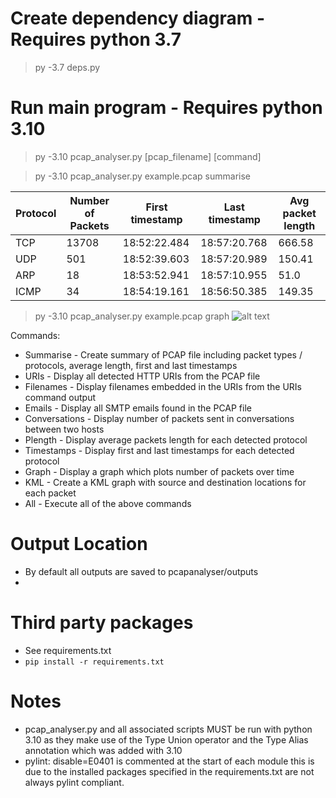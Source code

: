 # Create dependency diagram - Requires python 3.7
> py -3.7 deps.py

# Run main program - Requires python 3.10
> py -3.10 pcap_analyser.py [pcap_filename] [command]

> py -3.10 pcap_analyser.py example.pcap summarise
> 
| Protocol | Number of Packets | First timestamp | Last timestamp | Avg packet length |
|----------|-------------------|-----------------|----------------|-------------------|
| TCP | 13708 | 18:52:22.484 | 18:57:20.768 | 666.58 |
| UDP | 501 | 18:52:39.603 | 18:57:20.989 | 150.41 |
| ARP | 18 | 18:53:52.941 | 18:57:10.955 | 51.0 |
| ICMP | 34 | 18:54:19.161 | 18:56:50.385 | 149.35 |
> py -3.10 pcap_analyser.py example.pcap graph
![alt text](application\pcapanalyser\outputs\example_graph.png)


Commands:
-   Summarise - Create summary of PCAP file including packet types / protocols, average length, first and last timestamps
-    URIs - Display all detected HTTP URIs from the PCAP file
-    Filenames - Display filenames embedded in the URIs from the URIs command output
-    Emails - Display all SMTP emails found in the PCAP file
-    Conversations - Display number of packets sent in conversations between two hosts
-    Plength - Display average packets length for each detected protocol
-    Timestamps - Display first and last timestamps for each detected protocol
-    Graph - Display a graph which plots number of packets over time
-    KML - Create a KML graph with source and destination locations for each packet
-    All - Execute all of the above commands

# Output Location
- By default all outputs are saved to pcapanalyser/outputs
- 
# Third party packages
- See requirements.txt
- `pip install -r requirements.txt`

# Notes
- pcap_analyser.py and all associated scripts MUST be run with python 3.10 as they
  make use of the Type Union operator and the Type Alias annotation which was added
  with 3.10
- pylint: disable=E0401 is commented at the start of each module
  this is due to the installed packages specified in the requirements.txt
  are not always pylint compliant.